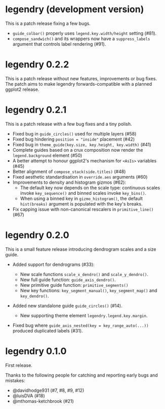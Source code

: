 # legendry (development version)

This is a patch release fixing a few bugs.

* `guide_colbar()` properly uses `legend.key.width/height` setting (#81).
* `compose_sandwich()` and its wrappers now have a `suppress_labels` argument 
  that controls label rendering (#91).

# legendry 0.2.2

This is a patch release without new features, improvements or bug fixes. 
The patch aims to make legendry forwards-compatible with a planned ggplot2 
release.

# legendry 0.2.1

This is a patch release with a few bug fixes and a tiny polish.

* Fixed bug in `guide_circles()` used for multiple layers (#58)
* Fixed bug hindering `position = "inside"` placement (#42)
* Fixed bug in `theme_guide(key.size, key.height, key.width)` (#41)
* Complete guides based on a crux composition now render the `legend.background` 
  element (#50)
* A better attempt to honour ggplot2's mechanism for `<AsIs>` variables (#45)
* Better alignment of `compose_stack(side.titles)` (#48)
* Fixed aesthetic standardisation in `override.aes` arguments (#60)
* Improvements to density and histogram gizmos (#62):
    * The default key now depends on the scale type: continuous scales invoke 
    `key_sequence()` and binned scales invoke `key_bins()`.
    * When using a binned key in `gizmo_histogram()`, the default `hist(breaks)`
    argument is populated with the key's breaks.
* Fix capping issue with non-canonical rescalers in `primitive_line()` (#67)

# legendry 0.2.0

This is a small feature release introducing dendrogram scales and a size guide.

* Added support for dendrograms (#33):
    * New scale functions `scale_x_dendro()` and `scale_y_dendro()`.
    * New full guide function: `guide_axis_dendro()`.
    * New primitive guide function: `primitive_segments()`
    * New key functions: `key_segment_manual()`, `key_segment_map()` and 
      `key_dendro()`.
      
* Added new standalone guide `guide_circles()` (#14).
    * New supporting theme element `legendry.legend.key.margin`.

* Fixed bug where `guide_axis_nested(key = key_range_auto(...))` produced 
  duplicated labels (#31).

# legendry 0.1.0

First release.

Thanks to the following people for catching and reporting early bugs and 
mistakes:

* @davidhodge931 (#7, #8, #9, #12)
* @luisDVA (#18)
* @mthomas-ketchbrook (#21)
